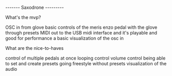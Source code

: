 ------- Saxodrone ---------

What's the mvp?

OSC in from glove
basic controls of the meris enzo pedal with the glove through presets
MIDI out to the USB midi interface
and it's playable and good for performance
a basic visualization of the osc in

What are the nice-to-haves

control of multiple pedals at once
looping control
volume control
being able to set and create presets 
going freestyle without presets
visualization of the audio 

